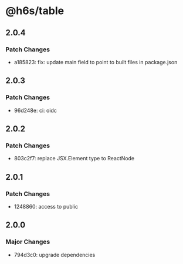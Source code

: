 # @h6s/table

## 2.0.4

### Patch Changes

- a185823: fix: update main field to point to built files in package.json

## 2.0.3

### Patch Changes

- 96d248e: ci: oidc

## 2.0.2

### Patch Changes

- 803c2f7: replace JSX.Element type to ReactNode

## 2.0.1

### Patch Changes

- 1248860: access to public

## 2.0.0

### Major Changes

- 794d3c0: upgrade dependencies
